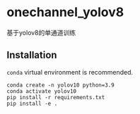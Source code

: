 # onechannel_yolov8
基于yolov8的单通道训练
## Installation
`conda` virtual environment is recommended. 
```
conda create -n yolov10 python=3.9
conda activate yolov10
pip install -r requirements.txt
pip install -e .
```
